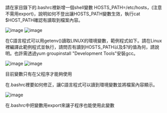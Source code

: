 請在家目錄下的.bashrc裡新增一個shell變數 HOSTS_PATH=/etc/hosts，(注意不需用export)，說明如何不登出讓HOSTS_PATH變數生效，執行cat $HOST_PATH確認有讀取到檔案內容。

![image](https://github.com/boolenboom/107-1-ntcu-linux/blob/HW-6/ADT105136/001.PNG)
![image](https://github.com/boolenboom/107-1-ntcu-linux/blob/HW-6/ADT105136/002.PNG)

在C語言程式可以用getenv()讀取LINUX的環境變數，範例程式如下。請在Linux裡編譯此範例程式並執行，請問否有讀到HOSTS_PATH以及$?的值為何，請說明。也許需透過yum groupinstall "Development Tools"安裝gcc。

![image](https://github.com/boolenboom/107-1-ntcu-linux/blob/HW-6/ADT105136/003.PNG)
![image](https://github.com/boolenboom/107-1-ntcu-linux/blob/HW-6/ADT105136/004.PNG)

目前變數只有在父程序才能夠使用

在.bashrc裡要如何修正，讓C語言程式可以讀到環境變數並將檔案內容顯示。

![image](https://github.com/boolenboom/107-1-ntcu-linux/blob/HW-6/ADT105136/005.PNG)

在.bashrc中把變數用export來讓子程序也能使用此變數
